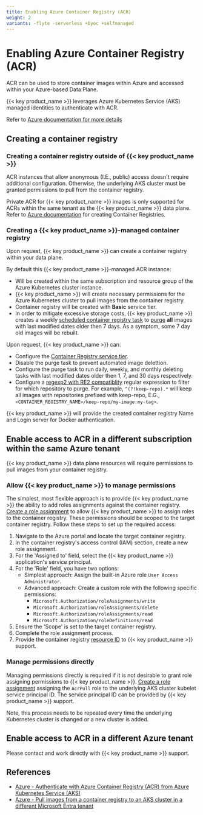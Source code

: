 ```yaml
---
title: Enabling Azure Container Registry (ACR)
weight: 2
variants: -flyte -serverless +byoc +selfmanaged
---
```


# Enabling Azure Container Registry (ACR)

ACR can be used to store container images within Azure and accessed within your Azure-based Data Plane.

{{< key product_name >}} leverages Azure Kubernetes Service (AKS) managed identities to authenticate with ACR.

Refer to [Azure documentation for more details](https://learn.microsoft.com/en-us/azure/container-registry/authenticate-kubernetes-options)

## Creating a container registry

### Creating a container registry outside of {{< key product_name >}}

ACR instances that allow anonymous (I.E., public) access doesn't require additional configuration. Otherwise, the underlying AKS cluster must be granted permissions to pull from the container registry.

Private ACR for {{< key product_name >}} images is only supported for ACRs within the same tenant as the {{< key product_name >}} data plane. Refer to [Azure documentation](https://learn.microsoft.com/en-us/azure/container-registry/container-registry-get-started-portal?tabs=azure-cli) for creating Container Registries.

### Creating a {{< key product_name >}}-managed container registry

Upon request, {{< key product_name >}} can create a container registry within your data plane.

By default this {{< key product_name >}}-managed ACR instance:

* Will be created within the same subscription and resource group of the Azure Kubernetes cluster instance.
* {{< key product_name >}} will create necessary permissions for the Azure Kubernetes cluster to pull images from the container registry.
* Container registry will be created with **Basic** service tier.
* In order to mitigate excessive storage costs, {{< key product_name >}} creates a weekly [scheduled container registry task](https://learn.microsoft.com/en-us/azure/container-registry/container-registry-tasks-scheduled) to [purge](https://learn.microsoft.com/en-us/azure/container-registry/container-registry-auto-purge#use-the-purge-command) **all** images with last modified dates older then 7 days. As a symptom, some 7 day old images will be rebuilt.

Upon request, {{< key product_name >}} can:

* Configure the [Container Registry service tier](https://learn.microsoft.com/en-us/azure/container-registry/container-registry-skus).
* Disable the purge task to prevent automated image delettion.
* Configure the purge task to run daily, weekly, and monthly deleting tasks with last modified dates older then 1, 7, and 30 days respectively.
* Configure a [regexp2 with RE2 compatiblity](https://github.com/dlclark/regexp2) regular expression to filter for which repository to purge. For example, `^(?!keep-repo).*` will keep all images with repositories prefixed with keep-repo, E.G., `<CONTAINER_REGISTRY_NAME>/keep-repo/my-image:my-tag>`.

{{< key product_name >}} will provide the created container registry Name and Login server for Docker authentication.

## Enable access to ACR in a different subscription within the same Azure tenant

{{< key product_name >}} data plane resources will require permissions to pull images from your container registry.

### Allow {{< key product_name >}} to manage permissions

The simplest, most flexible approach is to provide {{< key product_name >}} the ability to add roles assignments against the container registry. [Create a role assignment](https://learn.microsoft.com/en-us/azure/role-based-access-control/role-assignments-portal) to allow {{< key product_name >}} to assign roles to the container registry. These permissions should be scoped to the target container registry. Follow these steps to set up the required access:

1. Navigate to the Azure portal and locate the target container registry.
2. In the container registry's access control (IAM) section, create a new role assignment.
3. For the 'Assigned to' field, select the {{< key product_name >}} application's service principal.
4. For the 'Role' field, you have two options:
    * Simplest approach: Assign the built-in Azure role `User Access Administrator`.
    * Advanced approach: Create a custom role with the following specific permissions:
      * `Microsoft.Authorization/roleAssignments/write`
      * `Microsoft.Authorization/roleAssignments/delete`
      * `Microsoft.Authorization/roleAssignments/read`
      * `Microsoft.Authorization/roleDefinitions/read`
5. Ensure the 'Scope' is set to the target container registry.
6. Complete the role assignment process.
7. Provide the container registry [resource ID](https://learn.microsoft.com/en-us/dotnet/api/microsoft.azure.management.storage.models.resource.id) to {{< key product_name >}} support.

### Manage permissions directly

Managing permissions directly is required if it is not desirable to grant role assigning permissions to {{< key product_name >}}. [Create a role assignment](https://learn.microsoft.com/en-us/azure/role-based-access-control/role-assignments-portal) assigning the `AcrPull` role to the underlying AKS cluster kubelet service principal ID. The service principal ID can be provided by {{< key product_name >}} support.

Note, this process needs to be repeated every time the underlying Kubernetes cluster is changed or a new cluster is added.

## Enable access to ACR in a different Azure tenant

Please contact and work directly with {{< key product_name >}} support.

## References

* [Azure - Authenticate with Azure Container Registry (ACR) from Azure Kubernetes Service (AKS)](https://learn.microsoft.com/en-us/azure/aks/cluster-container-registry-integration?toc=%2Fazure%2Fcontainer-registry%2Ftoc.json&bc=%2Fazure%2Fcontainer-registry%2Fbreadcrumb%2Ftoc.json&tabs=azure-cli)
* [Azure - Pull images from a container registry to an AKS cluster in a different Microsoft Entra tenant](https://learn.microsoft.com/en-us/azure/container-registry/authenticate-aks-cross-tenant)
